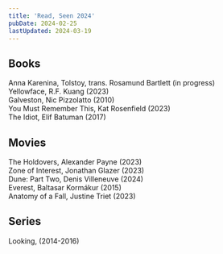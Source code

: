 ```yaml
---
title: 'Read, Seen 2024'
pubDate: 2024-02-25
lastUpdated: 2024-03-19
---
```

## Books
Anna Karenina, Tolstoy, trans. Rosamund Bartlett (in progress)<br />
Yellowface, R.F. Kuang (2023)<br />
Galveston, Nic Pizzolatto (2010)<br />
You Must Remember This, Kat Rosenfield (2023)<br />
The Idiot, Elif Batuman (2017)<br />

## Movies
The Holdovers, Alexander Payne (2023)<br />
Zone of Interest, Jonathan Glazer (2023)<br />
Dune: Part Two, Denis Villeneuve (2024)<br />
Everest, Baltasar Kormákur (2015)<br />
Anatomy of a Fall, Justine Triet (2023)<br />

## Series
Looking, (2014-2016)
